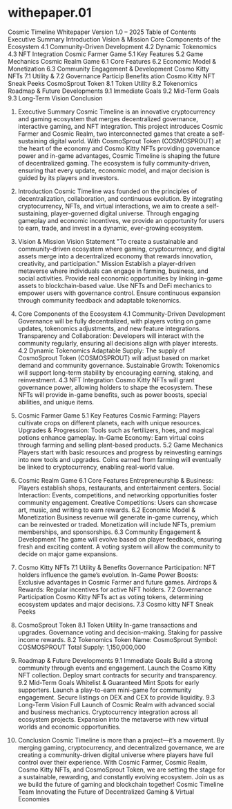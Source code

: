 # withepaper.01
Cosmic Timeline Whitepaper
Version 1.0 – 2025
Table of Contents
Executive Summary
Introduction
Vision & Mission
Core Components of the Ecosystem
4.1 Community-Driven Development
4.2 Dynamic Tokenomics
4.3 NFT Integration
Cosmic Farmer Game
5.1 Key Features
5.2 Game Mechanics
Cosmic Realm Game
6.1 Core Features
6.2 Economic Model & Monetization
6.3 Community Engagement & Development
Cosmo Kitty NFTs
7.1 Utility &
7.2 Governance Particip Benefits ation
Cosmo Kitty NFT Sneak Peeks
CosmoSprout Token
8.1 Token Utility
8.2 Tokenomics
Roadmap & Future Developments
9.1 Immediate Goals
9.2 Mid-Term Goals
9.3 Long-Term Vision
Conclusion
1. Executive Summary
Cosmic Timeline is an innovative cryptocurrency and gaming ecosystem that merges decentralized governance, interactive gaming, and NFT integration. This project introduces Cosmic Farmer and Cosmic Realm, two interconnected games that create a self-sustaining digital world.
With CosmoSprout Token (COSMOSPROUT) at the heart of the economy and Cosmo Kitty NFTs providing governance power and in-game advantages, Cosmic Timeline is shaping the future of decentralized gaming.
The ecosystem is fully community-driven, ensuring that every update, economic model, and major decision is guided by its players and investors.
2. Introduction
Cosmic Timeline was founded on the principles of decentralization, collaboration, and continuous evolution. By integrating cryptocurrency, NFTs, and virtual interactions, we aim to create a self-sustaining, player-governed digital universe.
Through engaging gameplay and economic incentives, we provide an opportunity for users to earn, trade, and invest in a dynamic, ever-growing ecosystem.
3. Vision & Mission
Vision Statement
"To create a sustainable and community-driven ecosystem where gaming, cryptocurrency, and digital assets merge into a decentralized economy that rewards innovation, creativity, and participation."
Mission
Establish a player-driven metaverse where individuals can engage in farming, business, and social activities.
Provide real economic opportunities by linking in-game assets to blockchain-based value.
Use NFTs and DeFi mechanics to empower users with governance control.
Ensure continuous expansion through community feedback and adaptable tokenomics.
4. Core Components of the Ecosystem
4.1 Community-Driven Development
Governance will be fully decentralized, with players voting on game updates, tokenomics adjustments, and new feature integrations.
Transparency and Collaboration: Developers will interact with the community regularly, ensuring all decisions align with player interests.
4.2 Dynamic Tokenomics
Adaptable Supply: The supply of CosmoSprout Token (COSMOSPROUT) will adjust based on market demand and community governance.
Sustainable Growth: Tokenomics will support long-term stability by encouraging earning, staking, and reinvestment.
4.3 NFT Integration
Cosmo Kitty NFTs will grant governance power, allowing holders to shape the ecosystem.
These NFTs will provide in-game benefits, such as power boosts, special abilities, and unique items.
5. Cosmic Farmer Game
5.1 Key Features
Cosmic Farming: Players cultivate crops on different planets, each with unique resources.
Upgrades & Progression: Tools such as fertilizers, hoes, and magical potions enhance gameplay.
In-Game Economy: Earn virtual coins through farming and selling plant-based products.
5.2 Game Mechanics
Players start with basic resources and progress by reinvesting earnings into new tools and upgrades.
Coins earned from farming will eventually be linked to cryptocurrency, enabling real-world value.
6. Cosmic Realm Game
6.1 Core Features
Entrepreneurship & Business: Players establish shops, restaurants, and entertainment centers.
Social Interaction: Events, competitions, and networking opportunities foster community engagement.
Creative Competitions: Users can showcase art, music, and writing to earn rewards.
6.2 Economic Model & Monetization
Business revenue will generate in-game currency, which can be reinvested or traded.
Monetization will include NFTs, premium memberships, and sponsorships.
6.3 Community Engagement & Development
The game will evolve based on player feedback, ensuring fresh and exciting content.
A voting system will allow the community to decide on major game expansions.
7. Cosmo Kitty NFTs
7.1 Utility & Benefits
Governance Participation: NFT holders influence the game’s evolution.
In-Game Power Boosts: Exclusive advantages in Cosmic Farmer and future games.
Airdrops & Rewards: Regular incentives for active NFT holders.
7.2 Governance Participation
Cosmo Kitty NFTs act as voting tokens, determining ecosystem updates and major decisions.
7.3 Cosmo kitty NFT Sneak Peeks
 
 
8. CosmoSprout Token
8.1 Token Utility
In-game transactions and upgrades.
Governance voting and decision-making.
Staking for passive income rewards.
8.2 Tokenomics
Token Name: CosmoSprout
Symbol: COSMOSPROUT
Total Supply: 1,150,000,000

9. Roadmap & Future Developments
9.1 Immediate Goals
Build a strong community through events and engagement.
Launch the Cosmo Kitty NFT collection.
Deploy smart contracts for security and transparency.
9.2 Mid-Term Goals
Whitelist & Guaranteed Mint Spots for early supporters.
Launch a play-to-earn mini-game for community engagement.
Secure listings on DEX and CEX to provide liquidity.
9.3 Long-Term Vision
Full Launch of Cosmic Realm with advanced social and business mechanics.
Cryptocurrency integration across all ecosystem projects.
Expansion into the metaverse with new virtual worlds and economic opportunities.

10. Conclusion
Cosmic Timeline is more than a project—it’s a movement. By merging gaming, cryptocurrency, and decentralized governance, we are creating a community-driven digital universe where players have full control over their experience.
With Cosmic Farmer, Cosmic Realm, Cosmo Kitty NFTs, and CosmoSprout Token, we are setting the stage for a sustainable, rewarding, and constantly evolving ecosystem.
Join us as we build the future of gaming and blockchain together!
Cosmic Timeline Team
Innovating the Future of Decentralized Gaming & Virtual Economies
